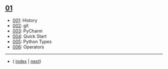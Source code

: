 ## [01](./S01)

* [001](../topics/p001): History
* [002](../topics/p002): git
* [003](../topics/p003): PyCharm
* [004](../topics/p004): Quick Start
* [005](../topics/p005): Python Types
* [006](../topics/p006): Operators


---
* ( [index](./../README.md) |  [next](../S02))
